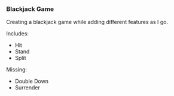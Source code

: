### Blackjack Game

Creating a blackjack game while adding different features as I go.

Includes:
* Hit
* Stand
* Split

Missing:
* Double Down
* Surrender
